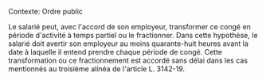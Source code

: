 Contexte: Ordre public

Le salarié peut, avec l'accord de son employeur, transformer ce congé en période d'activité à temps partiel ou le fractionner. Dans cette hypothèse, le salarié doit avertir son employeur au moins quarante-huit heures avant la date à laquelle il entend prendre chaque période de congé. Cette transformation ou ce fractionnement est accordé sans délai dans les cas mentionnés au troisième alinéa de l'article L. 3142-19.